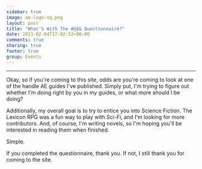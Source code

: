 ```yaml
---
sidebar: true
image: ae-logo-sq.png
layout: post
title: "What'S With The #@$& Questionnaire?"
date: 2011-02-04T17:02:52+00:00
comments: true
sharing: true
footer: true
group: Events
---
```


****
<a name='teaser'></a>
Okay, so if you're coming to this site, odds are you're coming to look at one of the handle AE guides I've published. Simply put, I'm trying to figure out whether I'm doing right by you in my guides, or what more should I be doing?

Additionally, my overall goal is to try to entice you into Science Fiction. The Lexicon RPG was a fun way to play with Sci-Fi, and I'm looking for more contributors. And, of course, I'm writing novels, so I'm hoping you'll be interested in reading them when finished.

Simple.

If you completed the questionnaire, thank you. If not, I still thank you for coming to the site.
<a name='body'></a>
